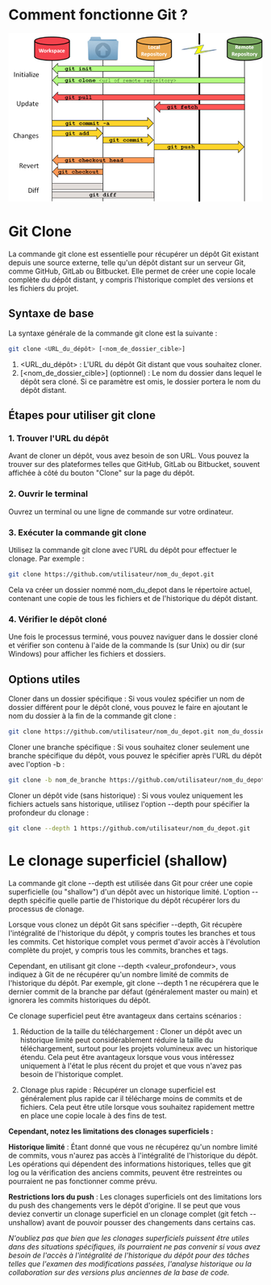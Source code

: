 # Comment fonctionne Git ?
![comment fonctionne Git](./images/github/git_fonctionnement.png)

# Git Clone

La commande git clone est essentielle pour récupérer un dépôt Git existant depuis une source externe, telle qu'un dépôt distant sur un serveur Git, comme GitHub, GitLab ou Bitbucket. Elle permet de créer une copie locale complète du dépôt distant, y compris l'historique complet des versions et les fichiers du projet.

## Syntaxe de base
La syntaxe générale de la commande git clone est la suivante :

```bash
git clone <URL_du_dépôt> [<nom_de_dossier_cible>]
```
1. <URL_du_dépôt> : L'URL du dépôt Git distant que vous souhaitez cloner.
2. [<nom_de_dossier_cible>] (optionnel) : Le nom du dossier dans lequel le dépôt sera cloné. Si ce paramètre est omis, le dossier portera le nom du dépôt distant.

## Étapes pour utiliser git clone

### 1. Trouver l'URL du dépôt
Avant de cloner un dépôt, vous avez besoin de son URL. Vous pouvez la trouver sur des plateformes telles que GitHub, GitLab ou Bitbucket, souvent affichée à côté du bouton "Clone" sur la page du dépôt.

### 2. Ouvrir le terminal
Ouvrez un terminal ou une ligne de commande sur votre ordinateur.

### 3. Exécuter la commande git clone
Utilisez la commande git clone avec l'URL du dépôt pour effectuer le clonage. Par exemple :

```bash
git clone https://github.com/utilisateur/nom_du_depot.git
```

Cela va créer un dossier nommé nom_du_depot dans le répertoire actuel, contenant une copie de tous les fichiers et de l'historique du dépôt distant.

### 4. Vérifier le dépôt cloné
Une fois le processus terminé, vous pouvez naviguer dans le dossier cloné et vérifier son contenu à l'aide de la commande ls (sur Unix) ou dir (sur Windows) pour afficher les fichiers et dossiers.

## Options utiles
Cloner dans un dossier spécifique :
Si vous voulez spécifier un nom de dossier différent pour le dépôt cloné, vous pouvez le faire en ajoutant le nom du dossier à la fin de la commande git clone :

```bash
git clone https://github.com/utilisateur/nom_du_depot.git nom_du_dossier_personnalise
```

Cloner une branche spécifique :
Si vous souhaitez cloner seulement une branche spécifique du dépôt, vous pouvez le spécifier après l'URL du dépôt avec l'option -b :

```bash
git clone -b nom_de_branche https://github.com/utilisateur/nom_du_depot.git
```

Cloner un dépôt vide (sans historique) :
Si vous voulez uniquement les fichiers actuels sans historique, utilisez l'option --depth pour spécifier la profondeur du clonage :

```bash
git clone --depth 1 https://github.com/utilisateur/nom_du_depot.git
```

# Le clonage superficiel (shallow)
La commande git clone --depth est utilisée dans Git pour créer une copie superficielle (ou "shallow") d'un dépôt avec un historique limité. L'option --depth spécifie quelle partie de l'historique du dépôt récupérer lors du processus de clonage.

Lorsque vous clonez un dépôt Git sans spécifier --depth, Git récupère l'intégralité de l'historique du dépôt, y compris toutes les branches et tous les commits. Cet historique complet vous permet d'avoir accès à l'évolution complète du projet, y compris tous les commits, branches et tags.

Cependant, en utilisant git clone --depth <valeur_profondeur>, vous indiquez à Git de ne récupérer qu'un nombre limité de commits de l'historique du dépôt. Par exemple, git clone --depth 1 ne récupérera que le dernier commit de la branche par défaut (généralement master ou main) et ignorera les commits historiques du dépôt.

Ce clonage superficiel peut être avantageux dans certains scénarios :

1. Réduction de la taille du téléchargement : Cloner un dépôt avec un historique limité peut considérablement réduire la taille du téléchargement, surtout pour les projets volumineux avec un historique étendu. Cela peut être avantageux lorsque vous vous intéressez uniquement à l'état le plus récent du projet et que vous n'avez pas besoin de l'historique complet.

2. Clonage plus rapide : Récupérer un clonage superficiel est généralement plus rapide car il télécharge moins de commits et de fichiers. Cela peut être utile lorsque vous souhaitez rapidement mettre en place une copie locale à des fins de test.

**Cependant, notez les limitations des clonages superficiels :**

**Historique limité** : Étant donné que vous ne récupérez qu'un nombre limité de commits, vous n'aurez pas accès à l'intégralité de l'historique du dépôt. Les opérations qui dépendent des informations historiques, telles que git log ou la vérification des anciens commits, peuvent être restreintes ou pourraient ne pas fonctionner comme prévu.

**Restrictions lors du push** : Les clonages superficiels ont des limitations lors du push des changements vers le dépôt d'origine. Il se peut que vous deviez convertir un clonage superficiel en un clonage complet (git fetch --unshallow) avant de pouvoir pousser des changements dans certains cas.

*N'oubliez pas que bien que les clonages superficiels puissent être utiles dans des situations spécifiques, ils pourraient ne pas convenir si vous avez besoin de l'accès à l'intégralité de l'historique du dépôt pour des tâches telles que l'examen des modifications passées, l'analyse historique ou la collaboration sur des versions plus anciennes de la base de code.*